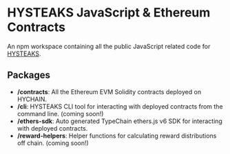 # HYSTEAKS JavaScript & Ethereum Contracts

An npm workspace containing all the public JavaScript related code for [HYSTEAKS](https://www.hysteaks.com).

## Packages

- __/contracts__: All the Ethereum EVM Solidity contracts deployed on HYCHAIN.
- __/cli__: HYSTEAKS CLI tool for interacting with deployed contracts from the command line. (coming soon!)
- __/ethers-sdk__: Auto generated TypeChain ethers.js v6 SDK for interacting with deployed contracts.
- __/reward-helpers__: Helper functions for calculating reward distributions off chain. (coming soon!)
